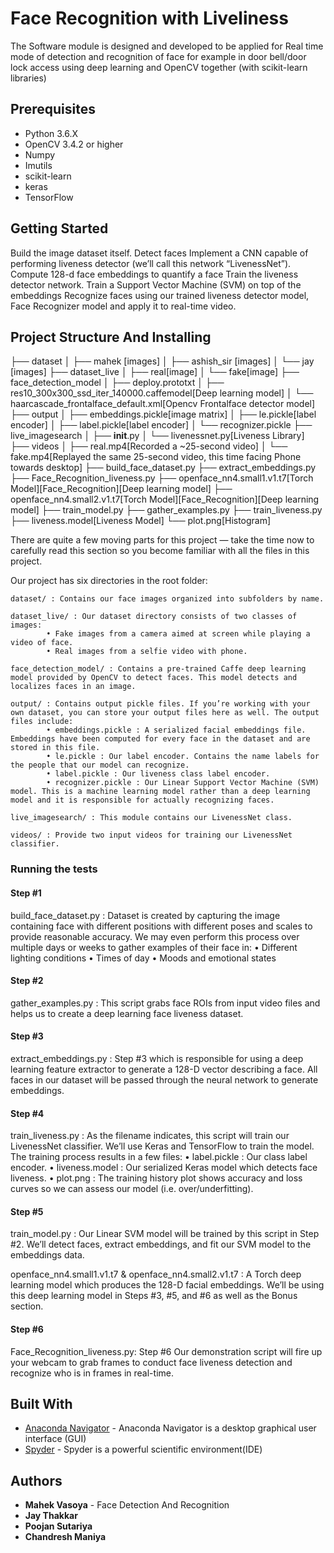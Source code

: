 #  Face Recognition with Liveliness

The Software module is designed and developed to be applied for Real time mode of detection and recognition of face for example in door bell/door lock access using deep learning and OpenCV together (with scikit-learn libraries)

## Prerequisites

* Python 3.6.X
* OpenCV 3.4.2 or higher
* Numpy
* Imutils
* scikit-learn
* keras
* TensorFlow

## Getting Started

Build the image dataset itself.
Detect faces
Implement a CNN capable of performing liveness detector (we’ll call this network “LivenessNet”).
Compute 128-d face embeddings to quantify a face
Train the liveness detector network.
Train a Support Vector Machine (SVM) on top of the embeddings
Recognize faces using our trained liveness detector model, Face Recognizer model and apply it to real-time video.

## Project Structure And Installing

├── dataset
│   ├── mahek [images]
│   ├── ashish_sir [images]
│   └── jay [images]
├── dataset_live
│   ├── real[image]
│   └── fake[image]
├── face_detection_model
│   ├── deploy.prototxt
│   ├── res10_300x300_ssd_iter_140000.caffemodel[Deep learning model]
│   └── haarcascade_frontalface_default.xml[Opencv Frontalface detector model]
├── output
│   ├── embeddings.pickle[image matrix]
│   ├── le.pickle[label encoder]
│   ├── label.pickle[label encoder]
│   └── recognizer.pickle
├── live_imagesearch
│   ├── __init__.py
│   └── livenessnet.py[Liveness Library]
├── videos
│   ├── real.mp4[Recorded a ~25-second video]
│   └── fake.mp4[Replayed the same 25-second video, this time facing Phone towards desktop]
├── build_face_dataset.py
├── extract_embeddings.py
├── Face_Recognition_liveness.py
├── openface_nn4.small1.v1.t7[Torch Model][Face_Recognition][Deep learning model]
├── openface_nn4.small2.v1.t7[Torch Model][Face_Recognition][Deep learning model]
├── train_model.py
├── gather_examples.py
├── train_liveness.py
├── liveness.model[Liveness Model]
└── plot.png[Histogram]

There are quite a few moving parts for this project — take the time now to carefully read this section so you become familiar with all the files in this project.

Our project has six directories in the root folder:

```
dataset/ : Contains our face images organized into subfolders by name.

dataset_live/ : Our dataset directory consists of two classes of images:
        • Fake images from a camera aimed at screen while playing a video of face.
        • Real images from a selfie video with phone.

face_detection_model/ : Contains a pre-trained Caffe deep learning model provided by OpenCV to detect faces. This model detects and localizes faces in an image.

output/ : Contains output pickle files. If you’re working with your own dataset, you can store your output files here as well. The output files include:
        • embeddings.pickle : A serialized facial embeddings file. Embeddings have been computed for every face in the dataset and are                           stored in this file.
        • le.pickle : Our label encoder. Contains the name labels for the people that our model can recognize.
        • label.pickle : Our liveness class label encoder.
        • recognizer.pickle : Our Linear Support Vector Machine (SVM) model. This is a machine learning model rather than a deep learning                       model and it is responsible for actually recognizing faces.

live_imagesearch/ : This module contains our LivenessNet class.

videos/ : Provide two input videos for training our LivenessNet classifier.
```

### Running the tests

#### Step #1
build_face_dataset.py : Dataset is created by capturing the image containing face with different positions with different poses and scales to provide reasonable accuracy. We may even perform this process over multiple days or weeks to gather examples of their face in:
                    • Different lighting conditions 
                    • Times of day 
                    • Moods and emotional states

#### Step #2
gather_examples.py : This script grabs face ROIs from input video files and helps us to create a deep learning face liveness dataset.

#### Step #3
extract_embeddings.py : Step #3 which is responsible for using a deep learning feature extractor to generate a 128-D vector describing a face. All faces in our dataset will be passed through the neural network to generate embeddings.

#### Step #4
train_liveness.py : As the filename indicates, this script will train our LivenessNet classifier. We’ll use Keras and TensorFlow to train the model. The training process results in a few files:
                • label.pickle : Our class label encoder.
                • liveness.model : Our serialized Keras model which detects face liveness.
                • plot.png : The training history plot shows accuracy and loss curves so we can assess our model (i.e. over/underfitting).
                
#### Step #5
train_model.py : Our Linear SVM model will be trained by this script in Step #2. We’ll detect faces, extract embeddings, and fit our SVM model to the embeddings data.

openface_nn4.small1.v1.t7 & openface_nn4.small2.v1.t7  : A Torch deep learning model which produces the 128-D facial embeddings. We’ll be using this deep learning model in Steps #3, #5, and #6 as well as the Bonus section.

#### Step #6
Face_Recognition_liveness.py: Step #6 Our demonstration script will fire up your webcam to grab frames to conduct face liveness detection and recognize who is in frames in real-time.

## Built With

* [Anaconda Navigator](https://docs.anaconda.com/anaconda/navigator/) - Anaconda Navigator is a desktop graphical user interface (GUI) 
* [Spyder](https://www.spyder-ide.org/) - Spyder is a powerful scientific environment(IDE) 

## Authors

* **Mahek Vasoya** -  Face Detection And Recognition 
* **Jay Thakkar**
* **Poojan Sutariya**
* **Chandresh Maniya**
